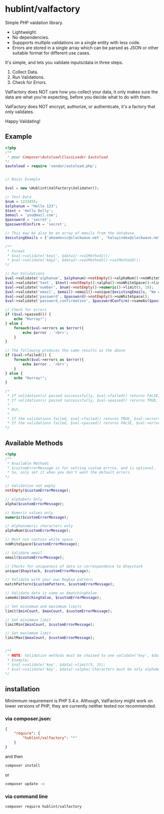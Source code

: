 hublint/valfactory
===========

Simple PHP vaidation library.

- Lightweight.
- No dependencies.
- Suppports multiple validations on a single entity with less code.
- Errors are stored in a single array which can be parsed as JSON or other suitable format for different use cases.

It's simple, and lets you validate inputs/data in three steps.
1. Collect Data.
2. Run Validations.
3. Check for Errors.

ValFactory does NOT care how you collect your data, it only makes sure the data are what you're expecting, before you decide what to do with them.

ValFactory does NOT encrypt, authorize, or authenticate, it's a factory that only validates.

Happy Validating!

## Example

```php
<?php
/**
 * @var Composer\Autoload\ClassLoader $autoload
*/
$autoload = require 'vendor/autoload.php';


// Basic Example

$val = new \Hublint\ValFactory\Validator();

// Test Data
$num = 1233455;
$alphanum = "Hello 123";
$text = 'Hello Dolly';
$email = 'you@mail.com';
$password = 'secret';
$passwordConfirm = 'secret';

// This may be also be an array of emails from the database.
$existingEmails = ['akeemovic@slackwave.net', 'halayindex@slackwave.net'];

/**
 * Format
 * $val->validate('key1', $data1)->valMethod1();
 * $val->validate('key2', $data2)->valMethod2()->valMethod3();
*/

// Run Validations
$val->validate('alphanum', $alphanum)->notEmpty()->alphaNum()->noWhiteSpace()->limitMin(10);
$val->validate('text', $text)->notEmpty()->alpha()->noWhiteSpace()->limitMax(10);
$val->validate('number', $num)->notEmpty()->numeric()->limit(5, 10);
$val->validate('email', $email)->email()->unique($existingEmails, "We won't take that Email");
$val->validate('password', $password)->notEmpty()->noWhiteSpace();
$val->validate('password_confirmation', $passwordConfirm)->sameAs($password);

// Check for errors
if ($val->passed()) {
	echo "Hurray!";
} else {
	foreach($val->errors as $error){
		echo $error . '<br>';
	}
}

// The following produces the same results as the above
if ($val->failed()) {
	foreach($val->errors as $error){
		echo $error . '<br>';
	}
} else {
	echo "Hurray!";
}

/*
 * If validation(s) passed successsfully, $val->failed() returns FALSE, $val->errors returns [] - an empty array.
 * If validation(s) passed successsfully, $val->passed() rerurns TRUE, $val->errors returns [] - an empty array.
 *
 * But,
 *
 * If the validations failed, $val->failed() returns TRUE, $val->errors returns an array of errors.
 * If the validations failed, $val->passed() rerurns FALSE, $val->errors returns an array of errors.
*/
```

## Available Methods
```php
<?php
/**
 * Available Methods
 * $customErrorMessage is for setting custom errros, and is optional. 
 * So, only set it when you don't want the default errors. 
*/

// Validation not empty
notEmpty($customErrorMessage);

// Alphabets Only
alpha($customErrorMessage);

// Numeric values only
numeric($customErrorMessage);

// Alphanumeric characters only
alphaNum($customErrorMessage);

// Must not contain white space
noWhiteSpace($customErrorMessage);

// Validate email
email($customErrorMessage);

// Checks for uniqueness of data in correspondence to $haystack
unique($haystack, $customErrorMessage);

// Validate with your own RegExp pattern
matchPattern($customPattern, $customErrorMessage);

// Validate data is same as $matchingValue
sameAs($matchingValue, $customErrorMessage);

// Set minimmum and maximmum limits
limit($minCount, $maxCount, $customErrorMessage);

// Set minimmum limit
limitMin($minCount, $customErrorMessage);

// Set maximmum limit
limitMax($maxCount, $customErrorMessage);


/** 
 * NOTE: Validation methods must be chained to one validate('key', $data) root method.
 * Example;
 * $val->validate('key', $data)->limit(5, 15);
 * $val->validate('key', $data)->alpha('Characters must be only alphabets Aa-Zz')->noWhiteSpace(5, 15);
*/

```

## installation

Minimmum requirement is PHP 5.4.x. Although, ValFactory might work on lower versions of PHP, they are currently neither tested nor recommended.

### via composer.json:
```json
{
    "require": {
        "hublint/valfactory": "*"
    }
}
```

and then

```bash
composer install
```

or
```bash
composer update -o
```

### via command line
```bash
composer require hublint/valfactory
```
